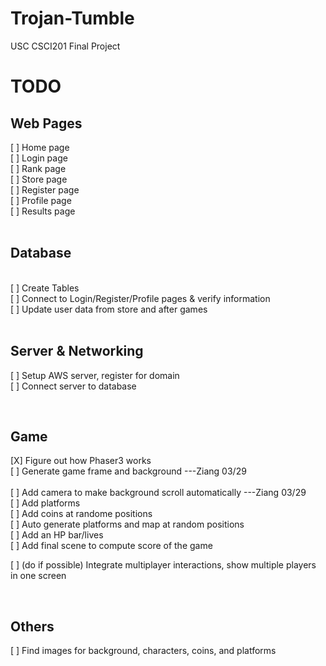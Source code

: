 # Trojan-Tumble
USC CSCI201 Final Project

**TODO**
========

## **Web Pages**<br>
[ ] Home page<br>
[ ] Login page<br>
[ ] Rank page<br>
[ ] Store page<br>
[ ] Register page<br>
[ ] Profile page<br>
[ ] Results page<br>
<br>

## **Database**<br>
<br>
[ ] Create Tables<br>
[ ] Connect to Login/Register/Profile pages & verify information<br>
[ ] Update user data from store and after games<br>
<br>

## **Server & Networking**<br>
[ ] Setup AWS server, register for domain<br>
[ ] Connect server to database<br>

<br>

## **Game**<br>
[X] Figure out how Phaser3 works<br>
[ ] Generate game frame and background ---Ziang 03/29<br>  
[ ] Add camera to make background scroll automatically ---Ziang 03/29<br>
[ ] Add platforms<br>
[ ] Add coins at randome positions<br>
[ ] Auto generate platforms and map at random positions<br>
[ ] Add an HP bar/lives<br>
[ ] Add final scene to compute score of the game<br>

[ ] (do if possible) Integrate multiplayer interactions, show multiple players in one screen<br>

<br>

## **Others**<br> 
[ ] Find images for background, characters, coins, and platforms<br>
